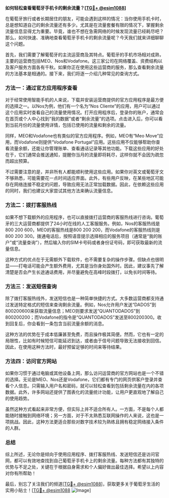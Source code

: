**如何轻松查看葡萄牙手机卡的剩余流量？[[TG💪+ @esim1088](https://t.me/s/esim1088)]**

在葡萄牙旅行或者长期居住的朋友，可能会遇到这样的情况：当你使用手机卡时，总是想知道自己的剩余流量还有多少。尤其是在流量套餐有限的情况下，掌握剩余流量信息显得尤为重要。毕竟，谁也不想在急需网络的时候发现流量已经耗尽吧？那么，如何快速、准确地查看葡萄牙手机卡的剩余流量呢？今天我们就来详细聊聊这个问题。

首先，我们需要了解葡萄牙的主流运营商及其特点。葡萄牙的手机市场相对成熟，主要的运营商包括MEO、Nos和Vodafone。这三家公司在网络覆盖、资费结构以及客户服务方面各有千秋。如果你正在使用这些运营商的服务，那么查看剩余流量的方法基本是相通的。接下来，我们将逐一介绍几种常见的查询方式。

### 方法一：通过官方应用程序查看

对于经常使用智能手机的人来说，下载并安装运营商提供的官方应用程序是最方便的选择之一。以Nos为例，他们有一个名为“Nos Cliente”的应用，用户可以通过这个应用实时查看自己的流量使用情况。打开应用程序后，登录你的账户，通常会在首页或个人中心找到“我的数据”或者“剩余流量”的选项。点击进入后，你可以看到当前月份的流量使用详情，包括已使用的流量和剩余的流量。

同样，MEO和Vodafone也有类似的官方应用程序。例如，MEO有“Meo Move”应用，而Vodafone则提供“Vodafone Portugal”应用。这些应用不仅能够帮助你查看流量余额，还能让你管理账单、查看通话记录等其他功能。下载这些应用的好处在于，它们通常会推送通知，提醒你当月的流量即将耗尽，这样你就不会因为疏忽而超出预算。

不过需要注意的是，并非所有人都能顺利使用这些应用。如果你对英文或葡萄牙文不够熟悉，可能需要花一点时间适应界面。此外，有些用户反映，在某些地区可能存在网络连接不稳定的问题，导致应用无法正常加载数据。因此，在依赖这些应用的同时，我们也建议大家尝试其他方法来确认流量信息。

### 方法二：拨打客服热线

如果不想下载额外的应用程序，也可以直接拨打运营商的客服热线进行咨询。葡萄牙的三大运营商都提供了24小时在线的人工客服服务。例如，Nos的客服热线是800 200 600，MEO的客服热线是800 200 200，而Vodafone的客服热线则是800 200 300。拨通电话后，按照语音提示选择相应的服务项目（通常是“我的账户”或“流量查询”），然后输入你的SIM卡号码或者身份证号码，即可获取最新的流量信息。

这种方式的优点在于无需额外下载软件，也不需要复杂的操作步骤。但缺点也很明显——打电话可能会产生额外费用，尤其是当你身处国外时。因此，建议事先了解清楚是否会产生长途通话费用，并尽量避免在高峰时段拨打，以免长时间等待。

### 方法三：发送短信查询

除了拨打客服热线外，发送短信也是一种简单快捷的方式。大多数运营商都支持通过发送特定格式的短信来查询剩余流量。例如，Nos允许用户发送“DADOS”到800200600来获取流量信息；MEO则要求发送“QUANTODADOS”到800200200；而Vodafone的指令是“QUANTODADOS”发送至800200300。收到回复后，你会看到一条包含当前流量余额的消息。

这种方法的优势在于成本低廉甚至免费，而且操作极其简便。然而，它也有一定的局限性，比如有时候短信可能延迟到达，或者由于信号问题导致无法接收到回信。因此，在使用这种方法时，最好预留足够的时间来等待结果。

### 方法四：访问官方网站

如果你习惯于通过电脑或其他设备上网，那么访问运营商的官方网站也是一个不错的选择。无论是MEO、Nos还是Vodafone，它们都有专门的网页供客户登录并查看个人信息。只需输入用户名和密码，就可以轻松查看到包括剩余流量在内的各项数据。此外，许多网站还提供了图表化的流量统计功能，让用户更直观地了解自己的使用趋势。

虽然这种方式看起来非常方便，但实际上并不适合所有人。一方面，不是每个人都能随时接触到网络环境；另一方面，对于不太熟悉互联网操作的人来说，这也是一项挑战。因此，这种方法更适合那些对数字技术较为熟练且拥有稳定网络接入条件的人群。

### 总结

综上所述，无论你是倾向于使用应用程序、拨打客服热线、发送短信还是访问官网，都可以有效地查找到自己葡萄牙手机卡上的剩余流量。每种方法都有其独特的优势与不足之处，关键在于根据自身需求和个人偏好做出最佳选择。希望以上内容对你有所帮助！

最后，别忘了关注我们的频道[[TG💪+ @esim1088](https://t.me/s/esim1088)]，获取更多关于葡萄牙生活的实用小贴士！[[TG💪+ @esim1088](https://t.me/s/esim1088) ![Image](https://i.postimg.cc/4NQfJmqS/Snipaste-2025-05-13-00-14-12.png)]